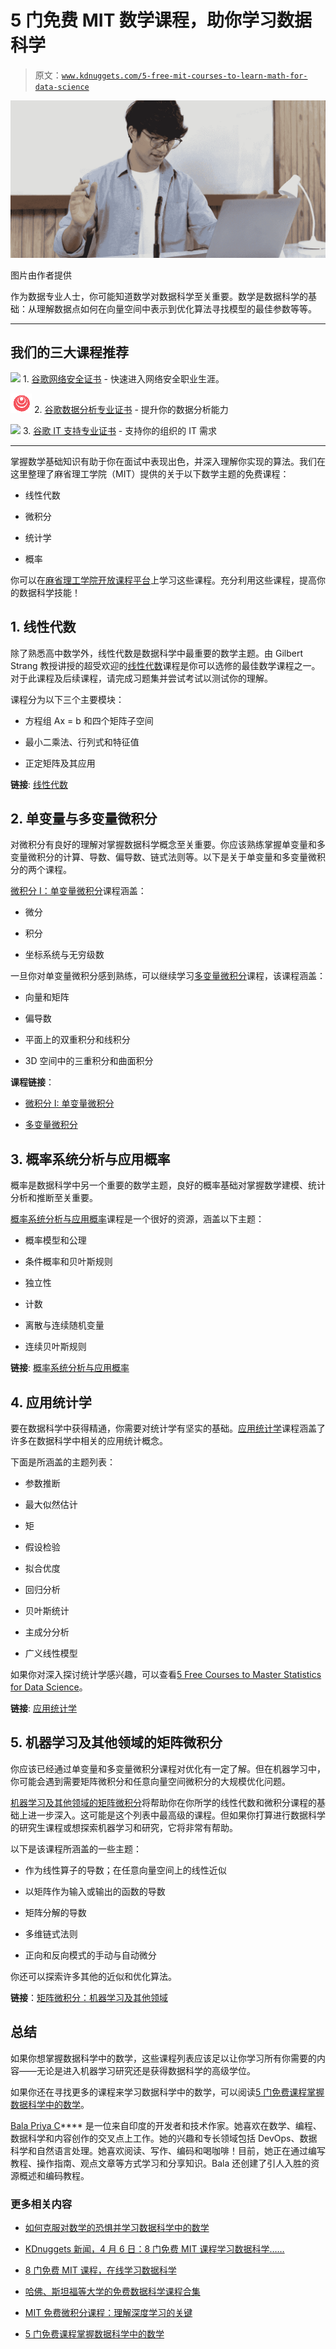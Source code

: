 # 5 门免费 MIT 数学课程，助你学习数据科学

> 原文：[`www.kdnuggets.com/5-free-mit-courses-to-learn-math-for-data-science`](https://www.kdnuggets.com/5-free-mit-courses-to-learn-math-for-data-science)

![math-courses-fimg](img/2720a85cdbe3c2acdffe12b446aadc0b.png)

图片由作者提供

作为数据专业人士，你可能知道数学对数据科学至关重要。数学是数据科学的基础：从理解数据点如何在向量空间中表示到优化算法寻找模型的最佳参数等等。

* * *

## 我们的三大课程推荐

![](img/0244c01ba9267c002ef39d4907e0b8fb.png) 1\. [谷歌网络安全证书](https://www.kdnuggets.com/google-cybersecurity) - 快速进入网络安全职业生涯。

![](img/e225c49c3c91745821c8c0368bf04711.png) 2\. [谷歌数据分析专业证书](https://www.kdnuggets.com/google-data-analytics) - 提升你的数据分析能力

![](img/0244c01ba9267c002ef39d4907e0b8fb.png) 3\. [谷歌 IT 支持专业证书](https://www.kdnuggets.com/google-itsupport) - 支持你的组织的 IT 需求

* * *

掌握数学基础知识有助于你在面试中表现出色，并深入理解你实现的算法。我们在这里整理了麻省理工学院（MIT）提供的关于以下数学主题的免费课程：

+   线性代数

+   微积分

+   统计学

+   概率

你可以在[麻省理工学院开放课程平台](https://ocw.mit.edu/)上学习这些课程。充分利用这些课程，提高你的数据科学技能！

## 1\. 线性代数

除了熟悉高中数学外，线性代数是数据科学中最重要的数学主题。由 Gilbert Strang 教授讲授的超受欢迎的[线性代数](https://ocw.mit.edu/courses/18-06sc-linear-algebra-fall-2011/)课程是你可以选修的最佳数学课程之一。对于此课程及后续课程，请完成习题集并尝试考试以测试你的理解。

课程分为以下三个主要模块：

+   方程组 Ax = b 和四个矩阵子空间

+   最小二乘法、行列式和特征值

+   正定矩阵及其应用

**链接**: [线性代数](https://ocw.mit.edu/courses/18-06sc-linear-algebra-fall-2011/)

## 2\. 单变量与多变量微积分

对微积分有良好的理解对掌握数据科学概念至关重要。你应该熟练掌握单变量和多变量微积分的计算、导数、偏导数、链式法则等。以下是关于单变量和多变量微积分的两个课程。

[微积分 I：单变量微积分](https://ocw.mit.edu/courses/18-01-calculus-i-single-variable-calculus-fall-2020/)课程涵盖：

+   微分

+   积分

+   坐标系统与无穷级数

一旦你对单变量微积分感到熟练，可以继续学习[多变量微积分](https://ocw.mit.edu/courses/18-02sc-multivariable-calculus-fall-2010/)课程，该课程涵盖：

+   向量和矩阵

+   偏导数

+   平面上的双重积分和线积分

+   3D 空间中的三重积分和曲面积分

**课程链接**：

+   [微积分 I: 单变量微积分](https://ocw.mit.edu/courses/18-01-calculus-i-single-variable-calculus-fall-2020/)

+   [多变量微积分](https://ocw.mit.edu/courses/18-02sc-multivariable-calculus-fall-2010/)

## 3\. 概率系统分析与应用概率

概率是数据科学中另一个重要的数学主题，良好的概率基础对掌握数学建模、统计分析和推断至关重要。

[概率系统分析与应用概率](https://ocw.mit.edu/courses/6-041-probabilistic-systems-analysis-and-applied-probability-fall-2010/)课程是一个很好的资源，涵盖以下主题：

+   概率模型和公理

+   条件概率和贝叶斯规则

+   独立性

+   计数

+   离散与连续随机变量

+   连续贝叶斯规则

**链接**: [概率系统分析与应用概率](https://ocw.mit.edu/courses/6-041-probabilistic-systems-analysis-and-applied-probability-fall-2010/)

## 4\. 应用统计学

要在数据科学中获得精通，你需要对统计学有坚实的基础。[应用统计学](https://ocw.mit.edu/courses/18-650-statistics-for-applications-fall-2016/)课程涵盖了许多在数据科学中相关的应用统计概念。

下面是所涵盖的主题列表：

+   参数推断

+   最大似然估计

+   矩

+   假设检验

+   拟合优度

+   回归分析

+   贝叶斯统计

+   主成分分析

+   广义线性模型

如果你对深入探讨统计学感兴趣，可以查看[5 Free Courses to Master Statistics for Data Science](https://www.kdnuggets.com/5-free-courses-to-master-statistics-for-data-science)。

**链接**: [应用统计学](https://ocw.mit.edu/courses/18-650-statistics-for-applications-fall-2016/)

## 5\. 机器学习及其他领域的矩阵微积分

你应该已经通过单变量和多变量微积分课程对优化有一定了解。但在机器学习中，你可能会遇到需要矩阵微积分和任意向量空间微积分的大规模优化问题。

[机器学习及其他领域的矩阵微积分](https://ocw.mit.edu/courses/18-s096-matrix-calculus-for-machine-learning-and-beyond-january-iap-2023/)将帮助你在你所学的线性代数和微积分课程的基础上进一步深入。这可能是这个列表中最高级的课程。但如果你打算进行数据科学的研究生课程或想探索机器学习和研究，它将非常有帮助。

以下是该课程所涵盖的一些主题：

+   作为线性算子的导数；在任意向量空间上的线性近似

+   以矩阵作为输入或输出的函数的导数

+   矩阵分解的导数

+   多维链式法则

+   正向和反向模式的手动与自动微分

你还可以探索许多其他的近似和优化算法。

**链接**：[矩阵微积分：机器学习及其他领域](https://ocw.mit.edu/courses/18-s096-matrix-calculus-for-machine-learning-and-beyond-january-iap-2023/)

## 总结

如果你想掌握数据科学中的数学，这些课程列表应该足以让你学习所有你需要的内容——无论是进入机器学习研究还是获得数据科学的高级学位。

如果你还在寻找更多的课程来学习数据科学中的数学，可以阅读[5 门免费课程掌握数据科学中的数学](https://www.kdnuggets.com/5-free-courses-to-master-math-for-data-science)。

**[](https://twitter.com/balawc27)**[Bala Priya C](https://www.kdnuggets.com/wp-content/uploads/bala-priya-author-image-update-230821.jpg)**** 是一位来自印度的开发者和技术作家。她喜欢在数学、编程、数据科学和内容创作的交叉点上工作。她的兴趣和专长领域包括 DevOps、数据科学和自然语言处理。她喜欢阅读、写作、编码和喝咖啡！目前，她正在通过编写教程、操作指南、观点文章等方式学习和分享知识。Bala 还创建了引人入胜的资源概述和编码教程。

### 更多相关内容

+   [如何克服对数学的恐惧并学习数据科学中的数学](https://www.kdnuggets.com/2021/03/overcome-fear-learn-math-data-science.html)

+   [KDnuggets 新闻，4 月 6 日：8 门免费 MIT 课程学习数据科学……](https://www.kdnuggets.com/2022/n14.html)

+   [8 门免费 MIT 课程，在线学习数据科学](https://www.kdnuggets.com/2022/03/8-free-mit-courses-learn-data-science-online.html)

+   [哈佛、斯坦福等大学的免费数据科学课程合集](https://www.kdnuggets.com/a-collection-of-free-data-science-courses-from-harvard-stanford-mit-cornell-and-berkeley)

+   [MIT 免费微积分课程：理解深度学习的关键](https://www.kdnuggets.com/2020/07/free-mit-courses-calculus-key-deep-learning.html)

+   [5 门免费课程掌握数据科学中的数学](https://www.kdnuggets.com/5-free-courses-to-master-math-for-data-science)
